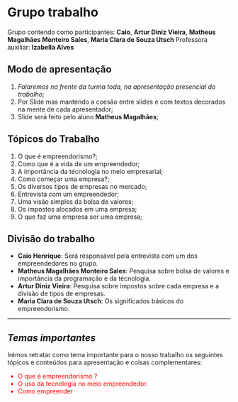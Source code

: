 # Grupo trabalho
Grupo contendo como participantes: **Caio**, **Artur Diniz Vieira**, **Matheus Magalhães Monteiro Sales**, **Maria Clara de Souza Utsch**
Professora auxiliar: **Izabella Alves**

## Modo de apresentação
1. *Falaremos na frente da turma toda, na apresentação presencial do trabalho;*
2. Por Slide mas mantendo a coesão entre slides e com textos decorados na mente de cada apresentador;
3. Slide será feito pelo aluno **Matheus Magalhães**;

## Tópicos do Trabalho
1. O que é empreendorismo?;
2. Como que é a vida de um empreendedor;
3. A importância da técnologia no meio empresarial;
4. Como começar uma empresa?;
5. Os diversos tipos de empresas no mercado;
6. Entrevista com um empreendedor;
7. Uma visão simples da bolsa de valores;
8. Os impostos alocados em uma empresa;
9. O que faz uma empresa ser uma empresa;
## Divisão do trabalho
* **Caio Henrique**: Será responsável pela entrevista com um dos empreendedores no grupo.
* **Matheus Magalhães Monteiro Sales**: Pesquisa sobre bolsa de valores e importância da programação e da técnologia.
* **Artur Diniz Vieira**: Pesquisa sobre impostos sobre cada empresa e a divisão de tipos de empresas.
* **Maria Clara de Souza Utsch**: Os significados básicos do empreendorismo.
---
## ***Temas importantes***
Irémos retratar como tema importante para o nosso trabalho os seguintes tópicos e conteúdos para apresentação e coisas complementares:
<div style='color:red'>
<ul>
    <li>O que é empreendorismo ?</li>
    <li>O uso da tecnologia no meio empreendedor.</li>
    <li>Como empreender</li>
</ul>
</div>
